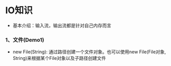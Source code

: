 # IO知识
- 基本介绍：输入流，输出流都是针对自己内存而言


### 1、文件(Demo1)
- new File(String): 通过路径创建一个文件对象。也可以使用new File(File对象, String)来根据某个File对象以及子路径创建文件















